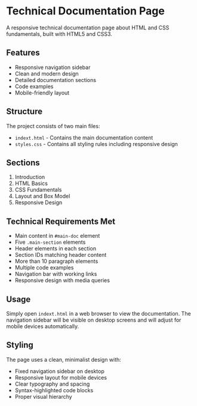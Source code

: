 # Technical Documentation Page

A responsive technical documentation page about HTML and CSS fundamentals, built with HTML5 and CSS3.

## Features

- Responsive navigation sidebar
- Clean and modern design
- Detailed documentation sections
- Code examples
- Mobile-friendly layout

## Structure

The project consists of two main files:

- `indext.html` - Contains the main documentation content
- `styles.css` - Contains all styling rules including responsive design

## Sections

1. Introduction
2. HTML Basics
3. CSS Fundamentals
4. Layout and Box Model
5. Responsive Design

## Technical Requirements Met

- Main content in `#main-doc` element
- Five `.main-section` elements
- Header elements in each section
- Section IDs matching header content
- More than 10 paragraph elements
- Multiple code examples
- Navigation bar with working links
- Responsive design with media queries

## Usage

Simply open `indext.html` in a web browser to view the documentation. The navigation sidebar will be visible on desktop screens and will adjust for mobile devices automatically.

## Styling

The page uses a clean, minimalist design with:
- Fixed navigation sidebar on desktop
- Responsive layout for mobile devices
- Clear typography and spacing
- Syntax-highlighted code blocks
- Proper visual hierarchy
